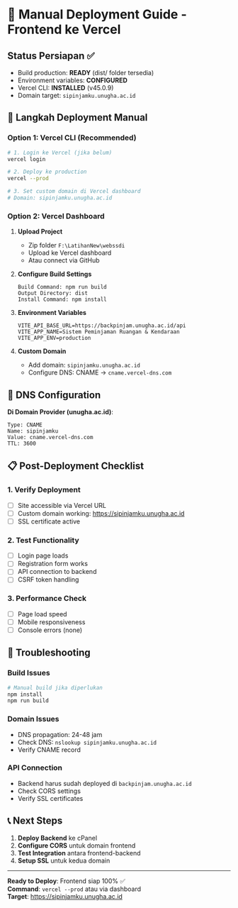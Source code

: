 # 🚀 Manual Deployment Guide - Frontend ke Vercel

## Status Persiapan ✅
- Build production: **READY** (dist/ folder tersedia)
- Environment variables: **CONFIGURED**
- Vercel CLI: **INSTALLED** (v45.0.9)
- Domain target: `sipinjamku.unugha.ac.id`

## 🎯 Langkah Deployment Manual

### Option 1: Vercel CLI (Recommended)
```bash
# 1. Login ke Vercel (jika belum)
vercel login

# 2. Deploy ke production
vercel --prod

# 3. Set custom domain di Vercel dashboard
# Domain: sipinjamku.unugha.ac.id
```

### Option 2: Vercel Dashboard
1. **Upload Project**
   - Zip folder `F:\LatihanNew\webssdi`
   - Upload ke Vercel dashboard
   - Atau connect via GitHub

2. **Configure Build Settings**
   ```
   Build Command: npm run build
   Output Directory: dist
   Install Command: npm install
   ```

3. **Environment Variables**
   ```
   VITE_API_BASE_URL=https://backpinjam.unugha.ac.id/api
   VITE_APP_NAME=Sistem Peminjaman Ruangan & Kendaraan
   VITE_APP_ENV=production
   ```

4. **Custom Domain**
   - Add domain: `sipinjamku.unugha.ac.id`
   - Configure DNS: CNAME → `cname.vercel-dns.com`

## 🔧 DNS Configuration

**Di Domain Provider (unugha.ac.id)**:
```
Type: CNAME
Name: sipinjamku
Value: cname.vercel-dns.com
TTL: 3600
```

## 📋 Post-Deployment Checklist

### 1. Verify Deployment
- [ ] Site accessible via Vercel URL
- [ ] Custom domain working: https://sipinjamku.unugha.ac.id
- [ ] SSL certificate active

### 2. Test Functionality
- [ ] Login page loads
- [ ] Registration form works
- [ ] API connection to backend
- [ ] CSRF token handling

### 3. Performance Check
- [ ] Page load speed
- [ ] Mobile responsiveness
- [ ] Console errors (none)

## 🐛 Troubleshooting

### Build Issues
```bash
# Manual build jika diperlukan
npm install
npm run build
```

### Domain Issues
- DNS propagation: 24-48 jam
- Check DNS: `nslookup sipinjamku.unugha.ac.id`
- Verify CNAME record

### API Connection
- Backend harus sudah deployed di `backpinjam.unugha.ac.id`
- Check CORS settings
- Verify SSL certificates

## 📞 Next Steps

1. **Deploy Backend** ke cPanel
2. **Configure CORS** untuk domain frontend
3. **Test Integration** antara frontend-backend
4. **Setup SSL** untuk kedua domain

---
**Ready to Deploy**: Frontend siap 100% ✅  
**Command**: `vercel --prod` atau via dashboard  
**Target**: https://sipinjamku.unugha.ac.id